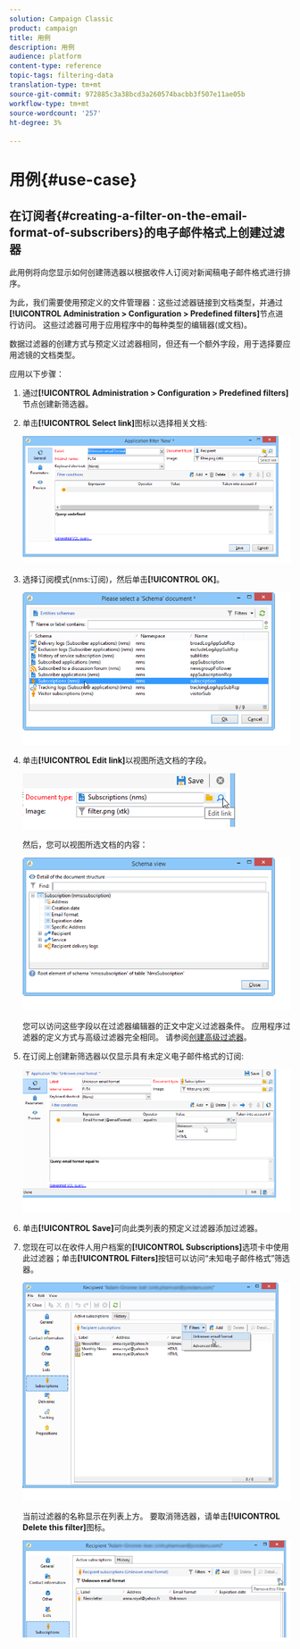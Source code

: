 ```yaml
---
solution: Campaign Classic
product: campaign
title: 用例
description: 用例
audience: platform
content-type: reference
topic-tags: filtering-data
translation-type: tm+mt
source-git-commit: 972885c3a38bcd3a260574bacbb3f507e11ae05b
workflow-type: tm+mt
source-wordcount: '257'
ht-degree: 3%

---
```



# 用例{#use-case}

## 在订阅者{#creating-a-filter-on-the-email-format-of-subscribers}的电子邮件格式上创建过滤器

此用例将向您显示如何创建筛选器以根据收件人订阅对新闻稿电子邮件格式进行排序。

为此，我们需要使用预定义的文件管理器：这些过滤器链接到文档类型，并通过&#x200B;**[!UICONTROL Administration > Configuration > Predefined filters]**&#x200B;节点进行访问。 这些过滤器可用于应用程序中的每种类型的编辑器(或文档)。

数据过滤器的创建方式与预定义过滤器相同，但还有一个额外字段，用于选择要应用滤镜的文档类型。

应用以下步骤：

1. 通过&#x200B;**[!UICONTROL Administration > Configuration > Predefined filters]**&#x200B;节点创建新筛选器。
1. 单击&#x200B;**[!UICONTROL Select link]**&#x200B;图标以选择相关文档:

   ![](assets/s_ncs_user_filter_choose_schema.png)

1. 选择订阅模式(nms:订阅)，然后单击&#x200B;**[!UICONTROL OK]**。

   ![](assets/s_ncs_user_filter_select_schema.png)

1. 单击&#x200B;**[!UICONTROL Edit link]**&#x200B;以视图所选文档的字段。

   ![](assets/s_ncs_user_filter_edit_schema.png)

   然后，您可以视图所选文档的内容：

   ![](assets/s_ncs_user_filter_view_schema.png)

   您可以访问这些字段以在过滤器编辑器的正文中定义过滤器条件。 应用程序过滤器的定义方式与高级过滤器完全相同。 请参阅[创建高级过滤器](../../platform/using/creating-filters.md#creating-an-advanced-filter)。

1. 在订阅上创建新筛选器以仅显示具有未定义电子邮件格式的订阅:

   ![](assets/s_ncs_user_filter_parameters.png)

1. 单击&#x200B;**[!UICONTROL Save]**&#x200B;可向此类列表的预定义过滤器添加过滤器。
1. 您现在可以在收件人用户档案的&#x200B;**[!UICONTROL Subscriptions]**&#x200B;选项卡中使用此过滤器；单击&#x200B;**[!UICONTROL Filters]**&#x200B;按钮可以访问“未知电子邮件格式”筛选器。

   ![](assets/s_ncs_user_filter_on_events.png)

   当前过滤器的名称显示在列表上方。 要取消筛选器，请单击&#x200B;**[!UICONTROL Delete this filter]**&#x200B;图标。

   ![](assets/s_ncs_user_filter_on_subscriptions.png)

